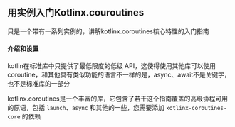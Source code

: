 ## 用实例入门Kotlinx.couroutines

只是一个带有一系列实例的，讲解kotlinx.coroutines核心特性的入门指南

#### 介绍和设置

kotlin在标准库中只提供了最低限度的低级 API，这使得使用其他库可以使用 coroutine，和其他具有类似功能的语言不一样的是，async、await不是关键字，也不是标准库的一部分

kotlinx.coroutines是一个丰富的库，它包含了若干这个指南覆盖的高级协程可用的原语，包括 `launch`、`async` 和其他的一些，您需要添加 `kotlinx-coroutines-core` 的依赖
